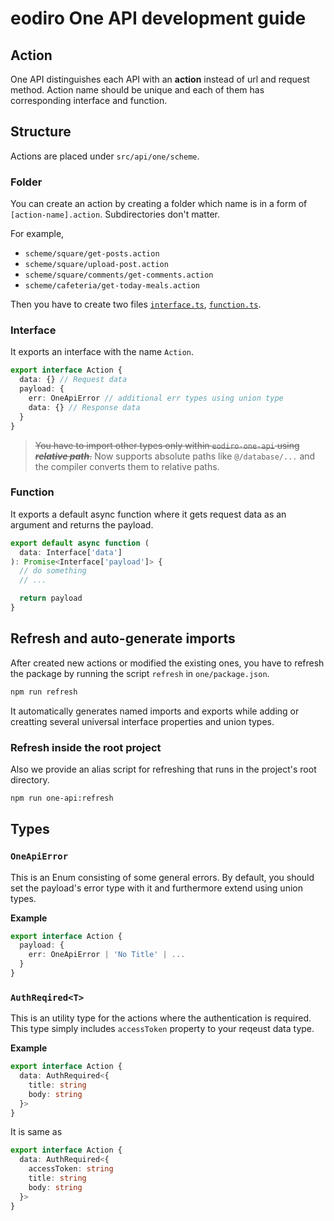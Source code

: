 # eodiro One API development guide

## Action

One API distinguishes each API with an **action** instead of url and request method. Action name should be unique and each of them has corresponding interface and function.

## Structure

Actions are placed under `src/api/one/scheme`.

### Folder

You can create an action by creating a folder which name is in a form of `[action-name].action`. Subdirectories don't matter.

For example,

- `scheme/square/get-posts.action`
- `scheme/square/upload-post.action`
- `scheme/square/comments/get-comments.action`
- `scheme/cafeteria/get-today-meals.action`

Then you have to create two files [`interface.ts`](#interface), [`function.ts`](#function).

### Interface

It exports an interface with the name `Action`.

```ts
export interface Action {
  data: {} // Request data
  payload: {
    err: OneApiError // additional err types using union type
    data: {} // Response data
  }
}
```

> ~~You have to import other types only within `eodiro-one-api` using **_relative path_**.~~ Now supports absolute paths like `@/database/...` and the compiler converts them to relative paths.

### Function

It exports a default async function where it gets request data as an argument and returns the payload.

```ts
export default async function (
  data: Interface['data']
): Promise<Interface['payload']> {
  // do something
  // ...

  return payload
}
```

## Refresh and auto-generate imports

After created new actions or modified the existing ones, you have to refresh the package by running the script `refresh` in `one/package.json`.

```zsh
npm run refresh
```

It automatically generates named imports and exports while adding or creatting several universal interface properties and union types.

### Refresh inside the root project

Also we provide an alias script for refreshing that runs in the project's root directory.

```zsh
npm run one-api:refresh
```

## Types

### `OneApiError`

This is an Enum consisting of some general errors. By default, you should set the payload's error type with it and furthermore extend using union types.

**Example**

```ts
export interface Action {
  payload: {
    err: OneApiError | 'No Title' | ...
  }
}
```

### `AuthReqired<T>`

This is an utility type for the actions where the authentication is required. This type simply includes `accessToken` property to your reqeust data type.

**Example**

```ts
export interface Action {
  data: AuthRequired<{
    title: string
    body: string
  }>
}
```

It is same as

```ts
export interface Action {
  data: AuthRequired<{
    accessToken: string
    title: string
    body: string
  }>
}
```
